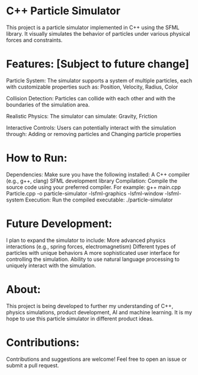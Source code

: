 C++ Particle Simulator
===========================
This project is a particle simulator implemented in C++ using the SFML library. It visually simulates the behavior of particles under various physical forces and constraints.

Features: [Subject to future change]
===========================
Particle System: The simulator supports a system of multiple particles, each with customizable properties such as: Position, Velocity, Radius, Color

Collision Detection: Particles can collide with each other and with the boundaries of the simulation area.

Realistic Physics: The simulator can simulate: Gravity, Friction

Interactive Controls: Users can potentially interact with the simulation through: Adding or removing particles and Changing particle properties

How to Run:
===========================
Dependencies: Make sure you have the following installed:
A C++ compiler (e.g., g++, clang)
SFML development library
Compilation: Compile the source code using your preferred compiler.
For example: g++ main.cpp Particle.cpp -o particle-simulator -lsfml-graphics -lsfml-window -lsfml-system 
Execution: Run the compiled executable: ./particle-simulator

Future Development:
===========================
I plan to expand the simulator to include:
More advanced physics interactions (e.g., spring forces, electromagnetism)
Different types of particles with unique behaviors
A more sophisticated user interface for controlling the simulation.
Ability to use natural language processing to uniquely interact with the simulation.

About:
===========================
This project is being developed to further my understanding of C++, physics simulations, product development, AI and machine learning.
It is my hope to use this particle simulator in different product ideas.

Contributions:
===========================
Contributions and suggestions are welcome! Feel free to open an issue or submit a pull request.